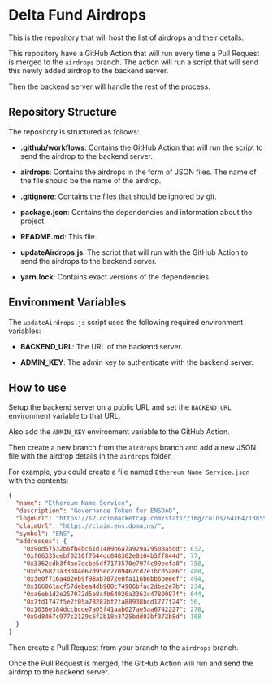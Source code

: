 # Delta Fund Airdrops

This is the repository that will host the list of airdrops and their details.

This repository have a GitHub Action that will run every time a Pull Request is merged to the `airdrops` branch. The action will run a script that will send this newly added airdrop to the backend server.

Then the backend server will handle the rest of the process.

## Repository Structure

The repository is structured as follows:

- **.github/workflows**: Contains the GitHub Action that will run the script to send the airdrop to the backend server.

- **airdrops**: Contains the airdrops in the form of JSON files. The name of the file should be the name of the airdrop.

- **.gitignore**: Contains the files that should be ignored by git.

- **package.json**: Contains the dependencies and information about the project.

- **README.md**: This file.

- **updateAirdrops.js**: The script that will run with the GitHub Action to send the airdrops to the backend server.

- **yarn.lock**: Contains exact versions of the dependencies.

## Environment Variables

The `updateAirdrops.js` script uses the following required environment variables:

- **BACKEND_URL**: The URL of the backend server.

- **ADMIN_KEY**: The admin key to authenticate with the backend server.

## How to use

Setup the backend server on a public URL and set the `BACKEND_URL` environment variable to that URL.

Also add the `ADMIN_KEY` environment variable to the GitHub Action.

Then create a new branch from the `airdrops` branch and add a new JSON file with the airdrop details in the `airdrops` folder.

For example, you could create a file named `Ethereum Name Service.json` with the contents:

```json
{
  "name": "Ethereum Name Service",
  "description": "Governance Token for ENSDAO",
  "logoUrl": "https://s2.coinmarketcap.com/static/img/coins/64x64/13855.png",
  "claimUrl": "https://claim.ens.domains/",
  "symbol": "ENS",
  "addresses": {
    "0x90d57532b6fb4bc61d1489b6a7a929a29500a5dd": 632,
    "0xf66335cebf0210f7644dc048362e0104b5ff844d": 77,
    "0x3362cdb3f4ae7ecbe5df7173570e7974c99eefa8": 758,
    "0xd526823a33084e67d95ec2709462cd2e1bcd5a86": 488,
    "0x3e0f716a402eb9f98ab7072e0fa116b6bb6beeef": 494,
    "0x166061acf57debea4db908c74906bfac2dbe2e7b": 234,
    "0xa6eb1d2e257072d5e8afb64026a3362c4780087f": 644,
    "0x7fd1747f5e2f05a78287bf2fa88938bcd1777f24": 56,
    "0x1036e384dccbcde7a05f41aab027ae5aa6742227": 278,
    "0x9d8467c977c2129c6f2b18e3725bdd03bf372b8d": 168
  }
}
```

Then create a Pull Request from your branch to the `airdrops` branch.

Once the Pull Request is merged, the GitHub Action will run and send the airdrop to the backend server.
